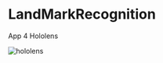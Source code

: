 # LandMarkRecognition
App 4 Hololens

![hololens](https://user-images.githubusercontent.com/18367371/108065868-e2d86000-705e-11eb-9004-431b73b10495.PNG)
